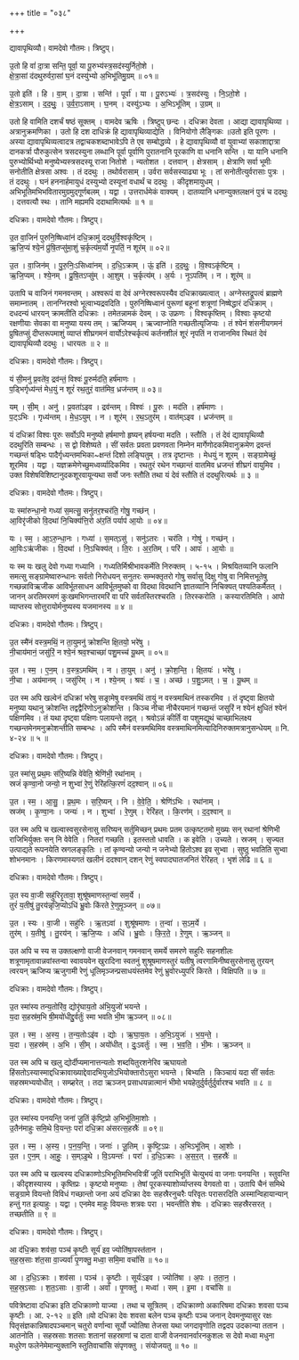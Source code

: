 +++
title = "०३८"

+++


द्यावापृथिव्यौ। वामदेवो गौतमः। त्रिष्टुप्।

उ॒तो हि वां॑ दा॒त्रा सन्ति॒ पूर्वा॒ या पू॒रुभ्य॑स्त्र॒सद॑स्युर्नितो॒शे ।  
क्षे॒त्रा॒सां द॑दथुरुर्वरा॒सां घ॒नं दस्यु॑भ्यो अ॒भिभू॑तिमु॒ग्रम् ॥ ०१॥

उ॒तो इति॑ । हि । वा॒म् । दा॒त्रा । सन्ति॑ । पूर्वा॑ । या । पू॒रुऽभ्यः॑ । त्र॒सद॑स्युः । नि॒ऽतो॒शे ।  
क्षे॒त्र॒ऽसाम् । द॒द॒थुः॒ । उ॒र्व॒रा॒ऽसाम् । घ॒नम् । दस्यु॑ऽभ्यः । अ॒भिऽभू॑तिम् । उ॒ग्रम् ॥

उतो हि वामिति दशर्चं षष्ठं सूक्तम् । वामदेव ऋषिः । त्रिष्टुप् छन्दः । दधिक्रा देवता । आद्या द्यावापृथिव्या । अत्रानुक्रमणिका । उतो हि दश दाधिक्रं हि द्यावापृथिव्याद्येति । विनियोगो लैङ्गिकः ॥उतो इति पूरणः । अस्या द्यावापृथिव्यत्वादत्र तद्वाचकशब्दाभावेऽपि ते एव सम्बोद्धव्ये । हे द्यावापृथिव्यौ वां युवाभ्यां सकाशाद्दात्रा दानकर्त्रा पौरुकुत्सेन त्रसदस्युना लब्धानि पूर्वा पूर्वाणि पुरातनानि पूरकाणि वा धनानि सन्ति । या यानि धनानि पुरुभ्योर्थिभ्यो मनुष्येभ्यस्त्रसदस्यू राजा नितोशे । न्यतोशत । दत्तवान् । क्षेत्रसाम् । क्षेत्राणि सर्वा भूमीः सनोतीति क्षेत्रसा अश्वः । तं ददथुः । तथोर्वरासाम् । उर्वरा सर्वसस्याढ्या भूः । तां सनोतीत्युर्वरासाः पुत्रः । तं ददथुः । घनं हननार्हमायुधं दस्युभ्यो दस्यूनां वधार्थं च ददथुः । कीदृशमायुधम् । अभिभूतिमभिभवितारमुग्रमुद्गूर्णबलम् । यद्वा । उत्तरार्धमेकं वाक्यम् । दातव्यानि धनान्युक्तलक्षनं पुत्रं च ददथुः । दत्तवत्यौ स्थः । तानि मह्यमपि ददाथामित्यर्थः ॥ १ ॥

दधिक्राः। वामदेवो गौतमः। त्रिष्टुप्।

उ॒त वा॒जिनं॑ पुरुनि॒ष्षिध्वा॑नं दधि॒क्रामु॑ ददथुर्वि॒श्वकृ॑ष्टिम् ।  
ऋ॒जि॒प्यं श्ये॒नं प्रु॑षि॒तप्सु॑मा॒शुं च॒र्कृत्य॑म॒र्यो नृ॒पतिं॒ न शूर॑म् ॥ ०२॥

उ॒त । वा॒जिन॑म् । पु॒रु॒निः॒ऽसिध्वा॑नम् । द॒धि॒ऽक्राम् । ऊं॒ इति॑ । द॒द॒थुः॒ । वि॒श्वऽकृ॑ष्टिम् ।  
ऋ॒जि॒प्यम् । श्ये॒नम् । प्रु॒षि॒तऽप्सु॑म् । आ॒शुम् । च॒र्कृत्य॑म् । अ॒र्यः । नृ॒ऽपति॑म् । न । शूर॑म् ॥

उतापि च वाजिनं गमनवन्तम् । अश्वरूपं वा देवं अग्नेरश्वरूपस्यैव दधिक्राख्यत्वात् । अग्नेस्तद्रूपत्वं ब्राह्मणे समाम्नातम् । तानग्निरश्वो भूत्वाभ्यद्रवदिति । पुरुनिष्षिध्वानं पुरूणां बहूनां शत्रूणां निष्षेद्धारं दधिक्राम् । दधदन्यं धारयन् क्रामतीति दधिक्राः । तमेतन्नामकं देवम् । उः उफ्रणः । विश्वकृष्तिम् । विश्वाः कृष्टयो रक्षणीयाः सेवका वा मनुष्या यस्य तम् । ऋजिप्यम् । ऋज्वाप्नोति गच्छतीत्यृजिप्यः । तं श्येनं शंसनीयगमनं प्रुषितप्सुं दीप्तरूपमाशुं व्याप्तं शीघ्रगमनं वार्योऽरेश्चर्कृत्यं कर्तनशीलं शूरं नृपतिं न राजानमिव स्थितं देवं द्यावापृथिव्यौ ददथुः । धारयतः ॥ २ ॥

दधिक्राः। वामदेवो गौतमः। त्रिष्टुप्।

यं सी॒मनु॑ प्र॒वते॑व॒ द्रव॑न्तं॒ विश्वः॑ पू॒रुर्मद॑ति॒ हर्ष॑माणः ।  
प॒ड्भिर्गृध्य॑न्तं मेध॒युं न शूरं॑ रथ॒तुरं॒ वात॑मिव॒ ध्रज॑न्तम् ॥ ०३॥

यम् । सी॒म् । अनु॑ । प्र॒वता॑ऽइव । द्रव॑न्तम् । विश्वः॑ । पू॒रुः । मद॑ति । हर्ष॑माणः ।  
प॒ट्ऽभिः । गृध्य॑न्तम् । मे॒ध॒ऽयुम् । न । शूर॑म् । र॒थ॒ऽतुर॑म् । वात॑म्ऽइव । ध्रज॑न्तम् ॥

यं दधिक्रां विश्वः पूरुः सर्वोऽपि मनुष्यो हर्षमाणो हृष्यन् हर्षयन्वा मदति । स्तौति । तं देवं द्यावापृथिव्यौ ददथुरिति सम्बन्धः । स द्वो विशेष्यते । सीं सर्वतः प्रवता प्रवणवता निम्नेन मार्गेणोदकमिवानुक्रमेण द्रवन्तं गच्छन्तं षड्भिः पादैर्गृध्यन्तमभिका~क्षन्तं दिशो लङ्घितुम् । तत्र दृष्टान्तः । मेधयुं न शूरम् । सङ्ग्रामेच्छुं शूरमिव । यद्वा । यज्ञक्रमेणेच्छुमध्वर्व्यादिकमिव । रथतुरं रथेन गच्छान्तं वातमिव ध्रजन्तं शीघ्रगं वायुमिव । उक्त विशेषविशिष्टानुदकशूरवायून्यथा सर्वो जनः स्तौति तथा यं देवं स्तौति तं ददथुरित्यर्थः ॥ ३ ॥

दधिक्राः। वामदेवो गौतमः। त्रिष्टुप्।

यः स्मा॑रुन्धा॒नो गध्या॑ स॒मत्सु॒ सनु॑तर॒श्चर॑ति॒ गोषु॒ गच्छ॑न् ।  
आ॒विरृ॑जीको वि॒दथा॑ नि॒चिक्य॑त्ति॒रो अ॑र॒तिं पर्याप॑ आ॒योः ॥ ०४॥

यः । स्म॒ । आ॒ऽरु॒न्धा॒नः । गध्या॑ । स॒मत्ऽसु॑ । सनु॑ऽतरः । चर॑ति । गोषु॑ । गच्छ॑न् ।  
आ॒विःऽऋ॑जीकः । वि॒दथा॑ । नि॒ऽचिक्य॑त् । ति॒रः । अ॒र॒तिम् । परि॑ । आपः॑ । आ॒योः ॥

यः स्म यः खलु देवो गध्या गध्यानि । गध्यतिर्मिश्रीभावकर्मेति निरुक्तम् । ५-१५ । मिश्रयितव्यानि फलानि समत्सु सङ्ग्रामेष्वारुन्धानः सर्वतो निरोधयन् सनुतरः सम्भक्तृतरो गोषु सर्वासु दिक्षु गोषु वा निमित्तभूतेषु गच्छन्नाविऋजीक आविर्भूतसाधन आविर्भूतमुष्को वा विदथा विदथानि ज्ञातव्यानि निचिक्यत् पश्यतिकर्मैतत् । जानन् अरतिमरमणं कुःखमभिगन्तारमरिं वा परि सर्वतस्तिरश्चरति । तिरस्करोति । कस्यारतिमिति । आपो व्याप्तस्य सोत्तुरायोर्मनुष्यस्य यजमानस्य ॥ ४ ॥

दधिक्राः। वामदेवो गौतमः। त्रिष्टुप्।

उ॒त स्मै॑नं वस्त्र॒मथिं॒ न ता॒युमनु॑ क्रोशन्ति क्षि॒तयो॒ भरे॑षु ।  
नी॒चाय॑मानं॒ जसु॑रिं॒ न श्ये॒नं श्रव॒श्चाच्छा॑ पशु॒मच्च॑ यू॒थम् ॥ ०५॥

उ॒त । स्म॒ । ए॒न॒म् । व॒स्त्र॒ऽमथि॑म् । न । ता॒युम् । अनु॑ । क्रो॒श॒न्ति॒ । क्षि॒तयः॑ । भरे॑षु ।  
नी॒चा । अय॑मानम् । जसु॑रिम् । न । श्ये॒नम् । श्रवः॑ । च॒ । अच्छ॑ । प॒शु॒ऽमत् । च॒ । यू॒थम् ॥

उत स्म अपि खल्वेनं दधिक्रां भरेषु सङ्रामेषु वस्त्रमथिं तायुं न वस्त्रमाथिनं तस्करमिव । तं दृष्ट्वा क्षितयो मनुष्या यथानु क्रोशन्ति तद्वद्वैरिणोऽनुक्रोशन्ति । किञ्च नीचा नीचैरयमानं गच्छन्तं जसुरिं न श्येनं क्षुधितं श्येनं पक्षिणमिव । तं यथा दृष्ट्वा पक्षिणः पलायन्ते तद्वत् । श्रवोऽन्नं कीर्तिं वा पशुमद्यूथं चाच्छाभिलक्ष्य गच्छन्तमेनमनुक्रोशन्तीति सम्बन्धः । अपि स्मैनं वस्त्रमथिमिव वस्त्रमाथिनमित्यादिनिरुक्तमत्रानुसन्धेयम् ॥ नि. ४-२४ ॥ ५ ॥

दधिक्राः। वामदेवो गौतमः। त्रिष्टुप्।

उ॒त स्मा॑सु प्रथ॒मः स॑रि॒ष्यन्नि वे॑वेति॒ श्रेणि॑भी॒ रथा॑नाम् ।  
स्रजं॑ कृण्वा॒नो जन्यो॒ न शुभ्वा॑ रे॒णुं रेरि॑हत्कि॒रणं॑ दद॒श्वान् ॥ ०६॥

उ॒त । स्म॒ । आ॒सु॒ । प्र॒थ॒मः । स॒रि॒ष्यन् । नि । वे॒वे॒ति॒ । श्रेणि॑ऽभिः । रथा॑नाम् ।  
स्रज॑म् । कृ॒ण्वा॒नः । जन्यः॑ । न । शुभ्वा॑ । रे॒णुम् । रेरि॑हत् । कि॒रण॑म् । द॒द॒श्वान् ॥

उत स्म अपि च खल्वास्वसुरसेनासु सरिष्यन् सर्तुमिच्छन् प्रथमः प्रतम उत्कृष्टतमो मुख्यः सन् रथानां श्रेणिभी राजिभिर्युक्तः सन् नि वेवेति । नितरां गच्छति । इतस्ततो धावति । क इवेति । उच्यते । स्रजम् । सृज्यत उत्पाद्यते रूपनयेति स्रगलङ्कृतिः । तां कृण्वन्यो जन्यो न जनेभ्यो हितोऽश्व इव सुभ्वा । सुष्ठु भवतिति सुभ्वा शोभनमानः । किरणमास्यगतं खलीनं ददश्वान् दशन् रेणुं स्वपादघातजनितं रेरिहत् । भृशं लेढि ॥ ६ ॥

दधिक्राः। वामदेवो गौतमः। त्रिष्टुप्।

उ॒त स्य वा॒जी सहु॑रिरृ॒तावा॒ शुश्रू॑षमाणस्त॒न्वा॑ सम॒र्ये ।  
तुरं॑ य॒तीषु॑ तु॒रय॑न्नृजि॒प्योऽधि॑ भ्रु॒वोः कि॑रते रे॒णुमृ॒ञ्जन् ॥ ०७॥

उ॒त । स्यः । वा॒जी । सहु॑रिः । ऋ॒तऽवा॑ । शुश्रू॑षमाणः । त॒न्वा॑ । स॒ऽम॒र्ये ।  
तुर॑म् । य॒तीषु॑ । तु॒रय॑न् । ऋ॒जि॒प्यः । अधि॑ । भ्रु॒वोः । कि॒र॒ते॒ । रे॒णुम् । ऋ॒ञ्जन् ॥

उत अपि च स्य स उक्तल्क्षणो वाजी वेजनवान् गमनवान् समर्ये समरणे सहुरिः सहनशीलः शत्रूणामृतावान्नवांस्तन्वा स्वावयवेन खुरादिना स्वतनुं शुश्रूषमाणस्तुरं यतीषु त्वरगामिनीष्वसुरसेनासु तुरयन् त्वरयन् ऋजिप्य ऋजुगामी रेणुं धूलिमृञ्जन्प्रसाधयंस्तमेव रेणुं भ्रुवोरध्युपरि किरते । विक्षिपति ॥ ७ ॥

दधिक्राः। वामदेवो गौतमः। त्रिष्टुप्।

उ॒त स्मा॑स्य तन्य॒तोरि॑व॒ द्योरृ॑घाय॒तो अ॑भि॒युजो॑ भयन्ते ।  
य॒दा स॒हस्र॑म॒भि षी॒मयो॑धीद्दु॒र्वर्तुः॑ स्मा भवति भी॒म ऋ॒ञ्जन् ॥ ०८॥

उ॒त । स्म॒ । अ॒स्य॒ । त॒न्य॒तोःऽइ॑व । द्योः । ऋ॒घा॒य॒तः । अ॒भि॒ऽयुजः॑ । भ॒य॒न्ते॒ ।  
य॒दा । स॒हस्र॑म् । अ॒भि । सी॒म् । अयो॑धीत् । दुः॒ऽवर्तुः॑ । स्म॒ । भ॒व॒ति॒ । भी॒मः । ऋ॒ञ्जन् ॥

उत स्म अपि च खलु द्योर्दीप्यमानात्तन्यतोः शब्दयितुरशनेरिव ऋघायतो हिंसतोऽस्यास्माद्दधिक्रावाख्याद्देवादभियुजोऽभियोक्तारोऽसुरा भयन्ते । बिभ्यति । किञ्चायं यदा सीं सर्वतः सहस्रमभ्ययोधीत् । सम्प्र्हरेत् । तदा ऋञ्जन् प्रसाधयन्नात्मानं भीमो भयहेतुर्दुर्वर्तुर्दुर्वारश्च भवति ॥ ८ ॥

दधिक्राः। वामदेवो गौतमः। त्रिष्टुप्।

उ॒त स्मा॑स्य पनयन्ति॒ जना॑ जू॒तिं कृ॑ष्टि॒प्रो अ॒भिभू॑तिमा॒शोः ।  
उ॒तैन॑माहुः समि॒थे वि॒यन्तः॒ परा॑ दधि॒क्रा अ॑सरत्स॒हस्रैः॑ ॥ ०९॥

उ॒त । स्म॒ । अ॒स्य॒ । प॒न॒य॒न्ति॒ । जनाः॑ । जू॒तिम् । कृ॒ष्टि॒ऽप्रः । अ॒भिऽभू॑तिम् । आ॒शोः ।  
उ॒त । ए॒न॒म् । आ॒हुः॒ । स॒म्ऽइ॒थे । वि॒ऽयन्तः॑ । परा॑ । द॒धि॒ऽक्राः । अ॒स॒र॒त् । स॒हस्रैः॑ ॥

उत स्म अपि च खल्वस्य दधिक्राव्णोऽभिभूतिमभिभवित्रीं जूतिं पराभिभूतिं चेत्युभयं वा जनाः पनयन्ति । स्तुवन्ति । कीदृशस्यास्य । कृष्तिप्रः । कृष्टयो मनुष्याः । तेषां पूरकस्याशोर्व्याप्तस्य वेगवतो वा । उतापि चैनं समिथे सङ्र्ग्रामे वियन्तो विविधं गच्छान्तो जना अयं दधिक्रा देवः सहस्रैरनुचरैः परिवृतः परासरदिति अस्मान्विहायान्यान् हन्तुं गत इत्याहुः । यद्वा । एनमेव माहुः वियन्तः शत्रवः परा । भवन्तीति शेषः । दधिक्राः सहस्रैरसरत् । तच्छतीति ॥ ९ ॥

दधिक्राः। वामदेवो गौतमः। त्रिष्टुप्।

आ द॑धि॒क्राः शव॑सा॒ पञ्च॑ कृ॒ष्टीः सूर्य॑ इव॒ ज्योति॑षा॒पस्त॑तान ।  
स॒ह॒स्र॒साः श॑त॒सा वा॒ज्यर्वा॑ पृ॒णक्तु॒ मध्वा॒ समि॒मा वचां॑सि ॥ १०॥

आ । द॒धि॒ऽक्राः । शव॑सा । पञ्च॑ । कृ॒ष्टीः । सूर्यः॑ऽइव । ज्योति॑षा । अ॒पः । त॒ता॒न॒ ।  
स॒ह॒स्र॒ऽसाः । श॒त॒ऽसाः । वा॒जी । अर्वा॑ । पृ॒णक्तु॑ । मध्वा॑ । सम् । इ॒मा । वचां॑सि ॥

पवित्रेष्टावा दधिक्रा इति दधिक्राव्णो याज्या । तथा च सूत्रितम् । दधिक्राव्णो अकारिषमा दधिक्राः शवसा पञ्च कृष्टीः । आ. २-१२ ॥ इति ॥यो दधिक्रा देवः शवसा बलेन पञ्च कृष्टीः पञ्च जनान् देवमनुष्यासुर रक्षः पितृसंज्ञकान्निषादपञ्चमान् चतुरो वर्णान्वा सूर्यो ज्योतिषा तेजसा यथा जगदावृणोति तद्वदप उदकान्या ततान । आतनोति । सहस्रसाः शतसाः शतानां सहस्राणां च दाता वाजी वेजनवानर्वारनकुशलः स देवो मध्वा मधुना मधुरेण फलेनेमेमान्युक्तानि स्तुतिवाचांसि संपृणक्तु । संयोजयतु ॥ १० ॥